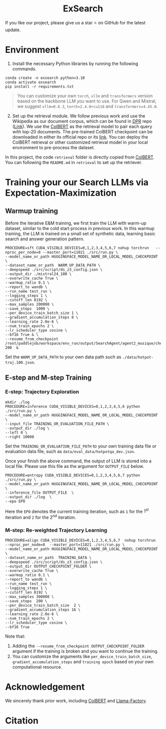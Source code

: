 
<div align="center">
   <h1>ExSearch</h1>
</div>
</div>

If you like our project, please give us a star ⭐ on GitHub for the latest update.


# Environment

1. Install the necessary Python libraries by running the following commands.

```shell
conda create -n exsearch python=3.10
conda activate exsearch
pip install -r requirements.txt 
```

> You can customize your own `torch`, `vllm` and `transformers` version based on the backbone LLM you want to use.
> For Qwen and Mistral, we suggest `vllm=0.6.3`, `torch=2.4.0+cu118` and `transformers=4.45.0`.

2. Set up the retrieval module. We follow previous work and use the Wikipedia as our document corpus, which can be found in [DPR](https://github.com/facebookresearch/DPR/blob/main/dpr/data/download_data.py) repo ([Link](https://dl.fbaipublicfiles.com/dpr/wikipedia_split/psgs_w100.tsv.gz)).
We use the [ColBERT](https://github.com/stanford-futuredata/ColBERT/tree/main) as the retrieval model to pair each query with top-20 documents. The pre-trained ColBERT checkpoint can be downloaded in either its official repo or its [link](https://downloads.cs.stanford.edu/nlp/data/colbert/colbertv2/colbertv2.0.tar.gz).
You can deploy the ColBERT retrieval or other customized retrieval model in your local environment to pre-process the dataset. 

In this project, the code `retrieval` folder is directly copied from [ColBERT](https://github.com/stanford-futuredata/ColBERT/tree/main). You can following the `README.md` in `retrieval` to set up the retriever.


# Training your our Search LLMs via Expectation-Maximization

## Warmup training
Before the iterative E&M training, we first train the LLM with warm-up dataset, similar to the cold start process in previous work.
In this warmup training, the LLM is trained on a small set of synthetic data, learning basic search and answer generation pattern.

```shell
PROCEDURE=sft CUDA_VISIBLE_DEVICES=0,1,2,3,4,5,6,7 nohup torchrun   --nproc_per_node=8 --master_port=11021 ./src/run.py \
--model_name_or_path HUGGINGFACE_MODEL_NAME_OR_LOCAL_MODEL_CHECKPOINT \
--dataset_name_or_path  WARM_UP_DATA_PATH \
--deepspeed ./src/script/ds_z3_config.json \
--output_dir ./mistral24_100 \
--overwrite_cache True \
--warmup_ratio 0.1 \
--report_to wandb \
--run_name test_run \
--logging_steps 1 \
--cutoff_len 8192 \
--max_samples 200000 \
--save_steps  1000 \
--per_device_train_batch_size 1 \
--gradient_accumulation_steps 8 \
--learning_rate 2.0e-6 \
--num_train_epochs 2 \
--lr_scheduler_type cosine \
--bf16 True & \
--resume_from_checkpoint /root/paddlejob/workspace/env_run/output/SearchAgent/agent2_musique/checkpoint-200  &
```

Set the `WARM_UP_DATA_PATH` to your own data path such as `./data/hotpot-traj.100.json`.


## E-step and M-step Training 

### E-step: Trajectory Exploration

```shell
mkdir ./log
PROCEDURE=inference CUDA_VISIBLE_DEVICES=0,1,2,3,4,5,6 python ./src/run.py \
--model_name_or_path HUGGINGFACE_MODEL_NAME_OR_LOCAL_MODEL_CHECKPOINT \
--input_file TRAINING_OR_EVALUATION_FILE_PATH \
--output_dir ./log \
--left 0 \
--right 10000
```
Set the `TRAINING_OR_EVALUATION_FILE_PATH` to your own training data file or evaluation data file, such as `data/eval_data/hotpotqa_dev.json`.

Once your finish the above command, the output of LLM is stored into a local file. Please use this file as the argument for `OUTPUT_FILE` below.
```shell
PROCEDURE=entropy CUDA_VISIBLE_DEVICES=0,1,2,3,4,5,6,7 python ./src/run.py \
--model_name_or_path HUGGINGFACE_MODEL_NAME_OR_LOCAL_MODEL_CHECKPOINT \
--inference_file OUTPUT_FILE  \
--output_dir ./log  \
--epo EPO
```
Here the `EPO` denotes the current training iteration, such as `1` for the $1^{st}$ iteration and `2` for the $2^{nd}$ iteration.

### M-step: Re-weighted Trajectory Learning

```shell
PROCEDURE=align CUDA_VISIBLE_DEVICES=0,1,2,3,4,5,6,7  nohup torchrun   --nproc_per_node=8  --master_port=11021 ./src/run.py \
--model_name_or_path HUGGINGFACE_MODEL_NAME_OR_LOCAL_MODEL_CHECKPOINT \
--dataset_name_or_path  TRAINING_DATA \
--deepspeed ./src/script/ds_z3_config.json \
--output_dir OUTPUT_CHECKPOINT_FOLDER \
--overwrite_cache True \
--warmup_ratio 0.1 \
--report_to wandb \
--run_name test_run \
--logging_steps 1 \
--cutoff_len 8192 \
--max_samples 300000 \
--save_steps  200 \
--per_device_train_batch_size  2 \
--gradient_accumulation_steps 16 \
--learning_rate 2.0e-6 \
--num_train_epochs 2 \
--lr_scheduler_type cosine \
--bf16 True 
```
Note that:
1. Adding the `--resume_from_checkpoint OUTPUT_CHECKPOINT_FOLDER` argument if the training is broken and you want to continue the training.
2. You can customize the arguments like `per_device_train_batch_size`, `gradient_accumulation_steps` and `training epoch` based on your own computational resource.

# Acknowledgement
We sincerely thank prior work, including [ColBERT](https://github.com/stanford-futuredata/ColBERT/tree/main) and [Llama-Factory](https://github.com/hiyouga/LLaMA-Factory/tree/main).


# Citation
```txt

```